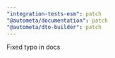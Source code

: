 ```yaml
---
"integration-tests-esm": patch
"@autometa/documentation": patch
"@autometa/dto-builder": patch
---
```


Fixed typo in docs
